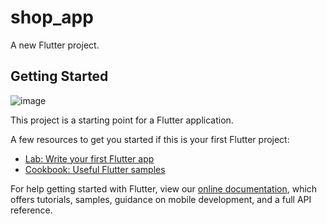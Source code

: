 # shop_app

A new Flutter project.

## Getting Started
![image](https://user-images.githubusercontent.com/106262527/210229197-4472f820-efbc-4b44-9613-76a996c04a71.png)

This project is a starting point for a Flutter application.

A few resources to get you started if this is your first Flutter project:

- [Lab: Write your first Flutter app](https://flutter.dev/docs/get-started/codelab)
- [Cookbook: Useful Flutter samples](https://flutter.dev/docs/cookbook)

For help getting started with Flutter, view our
[online documentation](https://flutter.dev/docs), which offers tutorials,
samples, guidance on mobile development, and a full API reference.
